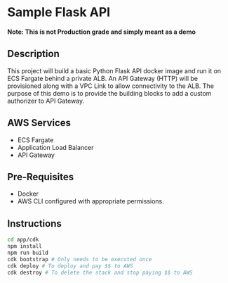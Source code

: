 # Sample Flask API
**Note: This is not Production grade and simply meant as a demo**

## Description

This project will build a basic Python Flask API docker image and run it on ECS Fargate behind a private ALB. An API Gateway (HTTP) will be provisioned along with a VPC Link to allow connectivity to the ALB. The purpose of this demo is to provide the building blocks to add a custom authorizer to API Gateway.

## AWS Services

* ECS Fargate
* Application Load Balancer
* API Gateway

## Pre-Requisites

* Docker
* AWS CLI configured with appropriate permissions.

## Instructions

```bash
cd app/cdk
npm install
npm run build
cdk bootstrap # Only needs to be executed once
cdk deploy # To deploy and pay $$ to AWS
cdk destroy # To delete the stack and stop paying $$ to AWS
```
